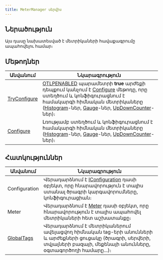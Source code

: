 ```yaml
---
title: MeterManager սերվիս
---
```


## Ներածություն

Այս դասը նախատեսված է մետրիկաների հավաքագրումը ապահովելու համար։

## Մեթոդներ

| Անվանում | Նկարագրություն |
|----------|----------------|
| [TryConfigure](Methods/TryConfigure.md) | [OTLPENABLED](../otlp/parameters.md#otlpenabled) պարամետրի **true** արժեքի դեպքում կանչում է [Configure](Methods/Configure.md) մեթոդը, որը ստեղծում և կոնֆիգուրացնում է համակարգի հիմնական մետրիկաները ([Histogram](https://learn.microsoft.com/en-us/dotnet/api/system.diagnostics.metrics.histogram-1)-ներ, [Gauge](https://learn.microsoft.com/en-us/dotnet/api/system.diagnostics.metrics.observablegauge-1)-ներ, [UpDownCounter](https://learn.microsoft.com/en-us/dotnet/api/system.diagnostics.metrics.updowncounter-1)-ներ)։ |
| [Configure](Methods/Configure.md) | Լռությամբ ստեղծում և կոնֆիգուրացնում է համակարգի հիմնական մետրիկաները ([Histogram](https://learn.microsoft.com/en-us/dotnet/api/system.diagnostics.metrics.histogram-1)-ներ, [Gauge](https://learn.microsoft.com/en-us/dotnet/api/system.diagnostics.metrics.observablegauge-1)-ներ, [UpDownCounter](https://learn.microsoft.com/en-us/dotnet/api/system.diagnostics.metrics.updowncounter-1)-ներ)։ |

## Հատկություններ

| Անվանում | Նկարագրություն |
|----------|----------------|
| Configuration | Վերադարձնում է [IConfiguration](https://learn.microsoft.com/en-us/dotnet/api/microsoft.extensions.configuration.iconfiguration) դասի օբյեկտ, որը հնարավորություն է տալիս ստանալ ծրագրի կարգավորումները, կոնֆիգուրացիան։ |
| Meter | Վերադարձնում է [Meter](https://learn.microsoft.com/en-us/dotnet/api/system.diagnostics.metrics.meter) դասի օբյեկտ, որը հնարավորություն է տալիս ապահովել մետրիկաների հետ աշխատանքը։ |
| [GlobalTags](Properties/GlobalTags.md) | Վերադարձնում է մետրիկաներում ավելացվող հիմնական tag-երի անունների և արժեքների ցուցակը (ծրագրի, սերվերի, տվյալների բազայի, մեքենայի անունները, օգտագործողի համարը...)։ |